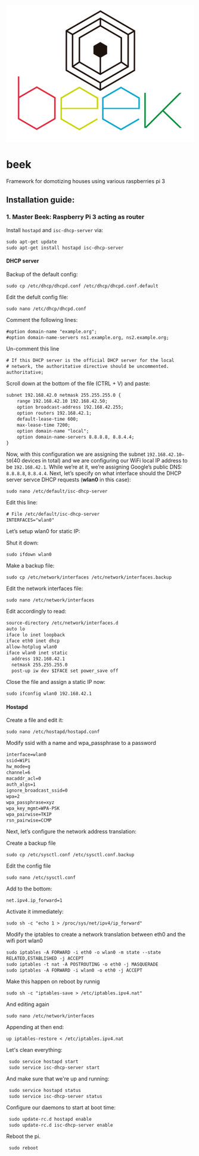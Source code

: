 ![](beek.png)
# beek
Framework for domotizing houses using various raspberries pi 3

## Installation guide:

### 1. Master Beek: Raspberry Pi 3 acting as router

Install `hostapd` and `isc-dhcp-server`
via:

```shell
sudo apt-get update
sudo apt-get install hostapd isc-dhcp-server
```
#### DHCP server

Backup of the default config:
```shell
sudo cp /etc/dhcp/dhcpd.conf /etc/dhcp/dhcpd.conf.default
```

Edit the defult config file:
```shell
sudo nano /etc/dhcp/dhcpd.conf
```

Comment the following lines:
```shell
#option domain-name "example.org";
#option domain-name-servers ns1.example.org, ns2.example.org;
```
Un-comment this line
```shell
# If this DHCP server is the official DHCP server for the local
# network, the authoritative directive should be uncommented.
authoritative;
```
Scroll down at the bottom of the file (CTRL + V) and paste:
```shell
subnet 192.168.42.0 netmask 255.255.255.0 {
    range 192.168.42.10 192.168.42.50;
    option broadcast-address 192.168.42.255;
    option routers 192.168.42.1;
    default-lease-time 600;
    max-lease-time 7200;
    option domain-name "local";
    option domain-name-servers 8.8.8.8, 8.8.4.4;
}
```
Now, with this configuration we are assigning the subnet `192.168.42.10–50`(40 devices in total) and we are configuring our WiFi local IP address to be `192.168.42.1`. While we’re at it, we’re assigning Google’s public DNS: `8.8.8.8`, `8.8.4.4`.
Next, let’s specify on what interface should the DHCP server servce DHCP requests (__wlan0__ in this case):

```shell
sudo nano /etc/default/isc-dhcp-server
```

Edit this line:
```shell
# File /etc/default/isc-dhcp-server
INTERFACES="wlan0"
```

Let’s setup wlan0 for static IP:

Shut it down:
```shell
sudo ifdown wlan0
```
Make a backup file:
```shell
sudo cp /etc/network/interfaces /etc/network/interfaces.backup
```
Edit the network interfaces file:
```shell
sudo nano /etc/network/interfaces
```

Edit accordingly to read:
```shell
source-directory /etc/network/interfaces.d
auto lo
iface lo inet loopback
iface eth0 inet dhcp
allow-hotplug wlan0
iface wlan0 inet static
  address 192.168.42.1
  netmask 255.255.255.0
  post-up iw dev $IFACE set power_save off
```

Close the file and assign a static IP now:
```shell
sudo ifconfig wlan0 192.168.42.1
```
#### Hostapd

Create a file and edit it:
```shell
sudo nano /etc/hostapd/hostapd.conf
```
Modify ssid with a name and wpa_passphrase to a password
```shell
interface=wlan0
ssid=WiPi
hw_mode=g
channel=6
macaddr_acl=0
auth_algs=1
ignore_broadcast_ssid=0
wpa=2
wpa_passphrase=xyz
wpa_key_mgmt=WPA-PSK
wpa_pairwise=TKIP
rsn_pairwise=CCMP
```
Next, let’s configure the network address translation:

Create a backup file
```shell
sudo cp /etc/sysctl.conf /etc/sysctl.conf.backup
```
Edit the config file
```shell
sudo nano /etc/sysctl.conf
```
Add to the bottom:
```shell
net.ipv4.ip_forward=1
```
Activate it immediately:
```shell
sudo sh -c "echo 1 > /proc/sys/net/ipv4/ip_forward"
```
Modify the iptables to create a network translation between eth0 and the wifi port wlan0
```shell
sudo iptables -A FORWARD -i eth0 -o wlan0 -m state --state RELATED,ESTABLISHED -j ACCEPT
sudo iptables -t nat -A POSTROUTING -o eth0 -j MASQUERADE
sudo iptables -A FORWARD -i wlan0 -o eth0 -j ACCEPT
```
Make this happen on reboot by runnig
```shell
sudo sh -c "iptables-save > /etc/iptables.ipv4.nat"
```
And editing again
```shell
sudo nano /etc/network/interfaces
```
Appending at then end:
```shell
up iptables-restore < /etc/iptables.ipv4.nat
```
 Let's clean everything:
```shell
 sudo service hostapd start
 sudo service isc-dhcp-server start
```
 And make sure that we're up and running:
```shell
 sudo service hostapd status
 sudo service isc-dhcp-server status
```
 Configure our daemons to start at boot time:
```shell
 sudo update-rc.d hostapd enable
 sudo update-rc.d isc-dhcp-server enable
```
 Reboot the pi.
 
```shell
 sudo reboot
```

